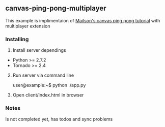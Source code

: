 ## canvas-ping-pong-multiplayer ##

This example is implimentaion of [Mailson's canvas ping pong tutorial][lnk1] with multiplayer extension

### Installing ###

1. Install server dependings

* Python >= 2.7.2
* Tornado >= 2.4

2. Run server via command line

	user@example:~$ python ./app.py

3. Open client/index.html in browser

### Notes ###

Is not completed yet, has todos and sync problems


[lnk1]: http://blog.mailson.org/2013/02/simple-pong-game-using-html5-and-canvas/